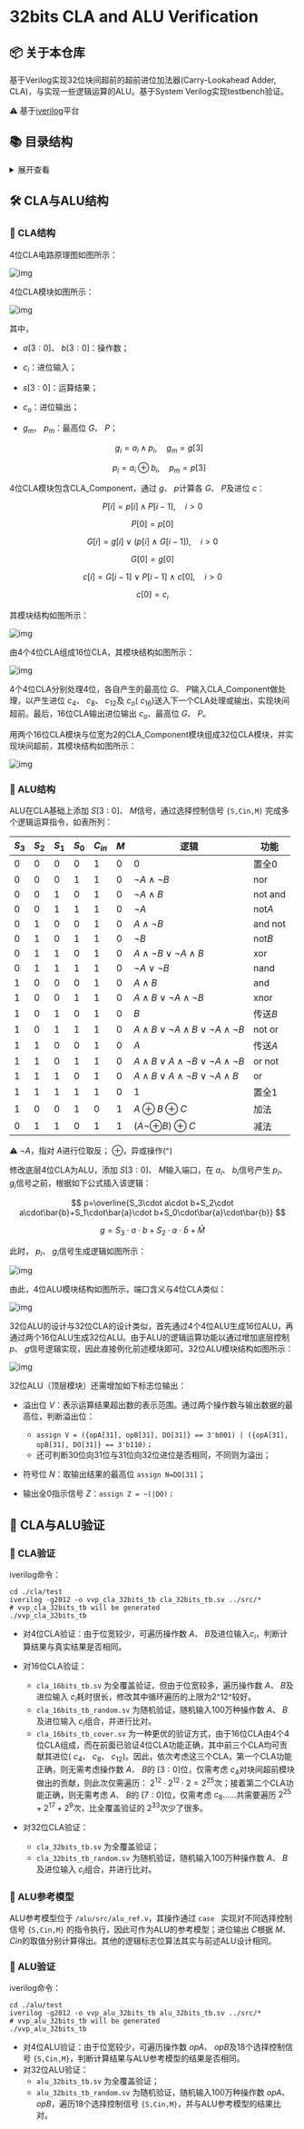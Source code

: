 # 32bits CLA and ALU Verification

## 📦 关于本仓库

基于Verilog实现32位块间超前的超前进位加法器(Carry-Lookahead Adder, CLA)，与实现一些逻辑运算的ALU。基于System Verilog实现testbench验证。

⚠️ 基于[iverilog](https://github.com/steveicarus/iverilog)平台

## 📚 目录结构

<details>   
	<summary>展开查看</summary>  

├─ alu
│  ├─ src，ALU RTL
│  │  ├─ alu_4bits.v，4位ALU
│  │  ├─ alu_16bits.v，16位ALU
│  │  ├─ alu_32bits.v，32位ALU
│  │  ├─ alu_ref.v，任意位宽ALU参考模型
│  │  └─ cla_component.v，CLA组件模块
│  └─ test，ALU testbench
│  │  ├─ alu_4bits_tb.sv，4位ALU验证
│  │  ├─ alu_32bits_tb_random.sv，32位ALU随机验证
│  │  └─ alu_32bits_tb.sv，32位ALU覆盖验证
├─ cla
│  ├─ src，CLA RTL
│  │  ├─ cla_4bits.v，4位CLA
│  │  ├─ cla_16bits.v，16位CLA
│  │  ├─ cla_32bits.v，32位CLA
│  │  └─ cla_component.v，CLA组件模块
│  └─ test，CLA testbench
│  │  ├─ cla_4bits_tb.sv，4位CLA验证
│  │  ├─ cla_16bits_tb_cover.sv，16位CLA覆盖验证（测试项更少）
│  │  └─ cla_16bits_tb_random.sv，16位CLA随机验证
│  │  └─ cla_16bits_tb.sv，16位CLA覆盖验证
│  │  ├─ cla_32bits_tb_random.sv，32位CLA随机验证
│  │  └─ cla_32bits_tb.sv，32位CLA覆盖验证
└─ docs，文档相关

</details>


## 🛠️ CLA与ALU结构

### 🧩 CLA结构

4位CLA电路原理图如图所示：

![img](./docs/4bits_cla_gp_gen.png "4位CLA gp信号生成逻辑")

4位CLA模块如图所示：

![img](./docs/cla_4bits.png "4位CLA模块结构")

其中，

- $a[3:0]$、 $b[3:0]$：操作数；
- $c_i$：进位输入；
- $s[3:0]$：运算结果；
- $c_o$：进位输出；
- $g_m$、 $p_m$：最高位 $G$、 $P$；

  $$
  g_i = a_i\land p_i,\quad g_m=g[3]
  $$

  $$
  p_i=a_i \oplus b_i,\quad p_m=p[3]
  $$

4位CLA模块包含CLA_Component，通过 $g$、 $p$计算各 $G$、 $P$及进位 $c$：

$$
P[i]=p[i]\land P[i-1], \quad i > 0
$$

$$
P[0]=p[0]
$$

$$
G[i]=g[i]\ \lor\ (p[i]\ \land\ G[i-1]), \quad i > 0
$$

$$
G[0]=g[0]
$$

$$
c[i]=G[i-1]\ \lor\ P[i-1]\ \land\ c[0],\quad i>0
$$

$$
c[0]=c_i
$$

其模块结构如图所示：

![img](./docs/cla_component.png "CLA_Component模块结构")

由4个4位CLA组成16位CLA，其模块结构如图所示：

![img](./docs/cla_16bits.png "16位CLA模块结构")

4个4位CLA分别处理4位，各自产生的最高位 $G$、 $P$输入CLA_Component做处理，以产生进位 $c_4$、 $c_8$、 $c_{12}$及 $c_o$( $c_{16}$)送入下一个CLA处理或输出，实现块间超前。最后，16位CLA输出进位输出 $c_o$、最高位 $G$、 $P$。

用两个16位CLA模块与位宽为2的CLA_Component模块组成32位CLA模块，并实现块间超前，其模块结构如图所示：

![img](./docs/cla_32bits.png "32位CLA模块结构")

### 🧩 ALU结构

ALU在CLA基础上添加 $S[3:0]$、 $M$信号，通过选择控制信号 `{S,Cin,M}` 完成多个逻辑运算指令，如表所列：

| $S_3$ | $S_2$ | $S_1$ | $S_0$ | $C_{in}$ | $M$ | 逻辑                                                | 功能      |
| ------- | ------- | ------- | ------- | ---------- | ----- | --------------------------------------------------- | --------- |
| 0       | 0       | 0       | 0       | 1          | 0     | 0                                                   | 置全0     |
| 0       | 0       | 0       | 1       | 1          | 0     | $\neg A\land\neg B$                               | nor       |
| 0       | 0       | 1       | 0       | 1          | 0     | $\neg A\land B$                                   | not and   |
| 0       | 0       | 1       | 1       | 1          | 0     | $\neg A$                                          | not$A$  |
| 0       | 1       | 0       | 0       | 1          | 0     | $A\land\neg B$                                    | and not   |
| 0       | 1       | 0       | 1       | 1          | 0     | $\neg B$                                          | not$B$  |
| 0       | 1       | 1       | 0       | 1          | 0     | $A\land\neg B\lor \neg A\land B$                  | xor       |
| 0       | 1       | 1       | 1       | 1          | 0     | $\neg A\lor\neg B$                                | nand      |
| 1       | 0       | 0       | 0       | 1          | 0     | $A\land B$                                        | and       |
| 1       | 0       | 0       | 1       | 1          | 0     | $A\land B\lor\neg A\land \neg B$                  | xnor      |
| 1       | 0       | 1       | 0       | 1          | 0     | $B$                                               | 传送$B$ |
| 1       | 0       | 1       | 1       | 1          | 0     | $A\land B\lor\neg A\land B\lor\neg A\land \neg B$ | not or    |
| 1       | 1       | 0       | 0       | 1          | 0     | $A$                                               | 传送$A$ |
| 1       | 1       | 0       | 1       | 1          | 0     | $A\land B\lor A\land\neg B\lor\neg A\land\neg B$  | or not    |
| 1       | 1       | 1       | 0       | 1          | 0     | $A\land B\lor A\land\neg B\lor\neg A\land B$      | or        |
| 1       | 1       | 1       | 1       | 1          | 0     | 1                                                   | 置全1     |
| 1       | 0       | 0       | 1       | 0          | 1     | $A\oplus B\oplus C$                               | 加法      |
| 0       | 1       | 1       | 0       | 1          | 1     | $(A\neg\oplus B)\oplus C$                         | 减法      |

⚠️ $\neg A$，指对 $A$进行位取反； $\oplus$，异或操作(^)

修改底层4位CLA为ALU，添加 $S[3:0]$、 $M$输入端口，在 $a_i$、 $b_i$信号产生 $p_i$、 $g_i$信号之前，根据如下公式插入该逻辑：

$$
p=\overline{S_3\cdot a\cdot b+S_2\cdot a\cdot\bar{b}+S_1\cdot\bar{a}\cdot b+S_0\cdot\bar{a}\cdot\bar{b}}
$$

$$
g=S_3\cdot a\cdot b+S_2\cdot a\cdot\bar{b}+\bar{M}
$$

此时， $p_i$、 $g_i$信号生成逻辑如图所示：

![img](./docs/alu_gp_gen.png "4位ALU gp信号生成逻辑")

由此，4位ALU模块结构如图所示，端口含义与4位CLA类似：

![img](./docs/alu_4bits.png "4位ALU模块结构")

32位ALU的设计与32位CLA的设计类似，首先通过4个4位ALU生成16位ALU，再通过两个16位ALU生成32位ALU。由于ALU的逻辑运算功能以通过增加底层控制 $p$、 $g$信号逻辑实现，因此直接例化前述模块即可。32位ALU模块结构如图所示：

![img](./docs/alu_32bits.png "32位ALU模块结构")

32位ALU（顶层模块）还需增加如下标志位输出：

- 溢出位 $V$：表示运算结果超出数的表示范围。通过两个操作数与输出数据的最高位，判断溢出位：

  - `assign V = ({opA[31], opB[31], DO[31]} == 3'b001) | ({opA[31], opB[31], DO[31]} == 3'b110)；`
  - 还可判断30位向31位与31位向32位进位是否相同，不同则为溢出；
- 符号位 $N$：取输出结果的最高位 `assign N=DO[31]`；
- 输出全0指示信号 $Z$：`assign Z = ~(|DO)；`

## 🧪 CLA与ALU验证

### 🔬 CLA验证

iverilog命令：

```shell
cd ./cla/test
iverilog -g2012 -o vvp_cla_32bits_tb cla_32bits_tb.sv ../src/*
# vvp_cla_32bits_tb will be generated
./vvp_cla_32bits_tb
```

- 对4位CLA验证：由于位宽较少，可遍历操作数 $A$、 $B$及进位输入$c_i$，判断计算结果与真实结果是否相同。
- 对16位CLA验证：

  - `cla_16bits_tb.sv` 为全覆盖验证，但由于位宽较多，遍历操作数 $A$、 $B$及进位输入 $c_i$耗时很长，修改其中循环遍历的上限为2^12^较好。
  - `cla_16bits_tb_random.sv` 为随机验证，随机输入100万种操作数 $A$、 $B$及进位输入 $c_i$组合，并进行比对。
  - `cla_16bits_tb_cover.sv` 为一种更优的验证方式，由于16位CLA由4个4位CLA组成，而在前面已验证4位CLA功能正确，其中前三个CLA均可贡献其进位( $c_4$、 $c_8$、 $c_{12}$)。因此，依次考虑这三个CLA，第一个CLA功能正确，则无需考虑操作数 $A$、 $B$的 $[3:0]$位，仅需考虑 $c_4$对块间超前模块做出的贡献，则此次仅需遍历： $2^{12}\cdot 2^{12}\cdot 2=2^{25}$次；接着第二个CLA功能正确，则无需考虑 $A$、 $B$的 $[7:0]$位，仅需考虑 $c_8$……共需要遍历 $2^{25}+2^{17}+2^{9}$次，比全覆盖验证的 $2^{33}$次少了很多。
- 对32位CLA验证：

  - `cla_32bits_tb.sv` 为全覆盖验证；
  - `cla_32bits_tb_random.sv` 为随机验证，随机输入100万种操作数 $A$、 $B$及进位输入 $c_i$组合，并进行比对。

### 🚚 ALU参考模型

ALU参考模型位于 `/alu/src/alu_ref.v`，其操作通过 `case ` 实现对不同选择控制信号 `{S,Cin,M}` 的指令执行，因此可作为ALU的参考模型；进位输出 $C$根据 $M$、 $Cin$的取值分别计算得出。其他的逻辑标志位算法其实与前述ALU设计相同。

### 🔬 ALU验证

iverilog命令：

```shell
cd ./alu/test
iverilog -g2012 -o vvp_alu_32bits_tb alu_32bits_tb.sv ../src/*
# vvp_alu_32bits_tb will be generated
./vvp_alu_32bits_tb
```

- 对4位ALU验证：由于位宽较少，可遍历操作数 $opA$、 $opB$及18个选择控制信号 `{S,Cin,M}`，判断计算结果与ALU参考模型的结果是否相同。
- 对32位ALU验证：
  - `alu_32bits_tb.sv` 为全覆盖验证；
  - `alu_32bits_tb_random.sv` 为随机验证，随机输入100万种操作数 $opA$、 $opB$，遍历18个选择控制信号 `{S,Cin,M}`，并与ALU参考模型的结果比对。
